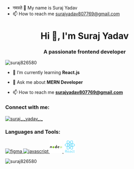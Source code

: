 - नमस्ते 🙏 My name is Suraj Yadav
- 📫 How to reach me surajyadav807769@gmail.com

<!---
suraj826580/suraj826580 is a ✨ special ✨ repository because its `README.md` (this file) appears on your GitHub profile.
You can click the Preview link to take a look at your changes.
--->
<h1 align="center">Hi 👋, I'm Suraj Yadav</h1>
<h3 align="center">A passionate frontend developer</h3>

<p align="left"> <img src="https://komarev.com/ghpvc/?username=suraj826580&label=Profile%20views&color=0e75b6&style=flat" alt="suraj826580" /> </p>

- 🌱 I’m currently learning **React.js**

- 💬 Ask me about **MERN Developer**

- 📫 How to reach me **surajyadav807769@gmail.com**

<h3 align="left">Connect with me:</h3>
<p align="left">
<a href="https://instagram.com/suraj_._yadav_._" target="blank"><img align="center" src="https://raw.githubusercontent.com/rahuldkjain/github-profile-readme-generator/master/src/images/icons/Social/instagram.svg" alt="suraj_._yadav_._" height="30" width="40" /></a>
</p>

<h3 align="left">Languages and Tools:</h3>
<p align="left"> <a href="https://www.figma.com/" target="_blank" rel="noreferrer"> <img src="https://www.vectorlogo.zone/logos/figma/figma-icon.svg" alt="figma" width="40" height="40"/> </a> <a href="https://developer.mozilla.org/en-US/docs/Web/JavaScript" target="_blank" rel="noreferrer"> <img src="[https://raw.githubusercontent.com/devicons/devicon/master/icons/javascript/javascript-original.svg](https://www.svgrepo.com/show/303206/javascript-logo.svg)" alt="javascript" width="40" height="40"/> </a> <a href="https://nodejs.org" target="_blank" rel="noreferrer"> <img src="https://raw.githubusercontent.com/devicons/devicon/master/icons/nodejs/nodejs-original-wordmark.svg" alt="nodejs" width="40" height="40"/> </a> <a href="https://reactjs.org/" target="_blank" rel="noreferrer"> <img src="https://raw.githubusercontent.com/devicons/devicon/master/icons/react/react-original-wordmark.svg" alt="react" width="40" height="40"/> </a> </p>

<p><img align="center" src="https://github-readme-streak-stats.herokuapp.com/?user=suraj826580&" alt="suraj826580" /></p>
